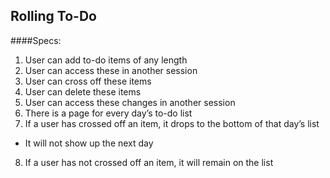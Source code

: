 ## Rolling To-Do

####Specs:
1. User can add to-do items of any length
2. User can access these in another session
3. User can cross off these items
4. User can delete these items
5. User can access these changes in another session
6. There is a page for every day’s to-do list
7. If a user has crossed off an item, it drops to the bottom of that day’s list
  * It will not show up the next day
8. If a user has not crossed off an item, it will remain on the list